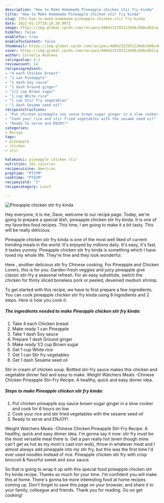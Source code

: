 ```yaml
---
description: "How to Make Homemade Pineapple chicken stir fry kinda"
title: "How to Make Homemade Pineapple chicken stir fry kinda"
slug: 2351-how-to-make-homemade-pineapple-chicken-stir-fry-kinda
date: 2022-01-17T18:16:20.097Z
image: https://img-global.cpcdn.com/recipes/4804232293122048/680x482cq70/pineapple-chicken-stir-fry-kinda-recipe-main-photo.jpg
hideToc: false
enableToc: true
enableTocContent: false
thumbnail: https://img-global.cpcdn.com/recipes/4804232293122048/680x482cq70/pineapple-chicken-stir-fry-kinda-recipe-main-photo.jpg
cover: https://img-global.cpcdn.com/recipes/4804232293122048/680x482cq70/pineapple-chicken-stir-fry-kinda-recipe-main-photo.jpg
author: Cornelia Andrews
ratingvalue: 4.2
reviewcount: 14
recipeingredient:
- "4 each Chicken breast"
- "1 can Pineapple"
- "1 dash Soy sauce"
- "1 dash Ground ginger"
- "1/2 cup Brown sugar"
- "1 cup White rice"
- "1 can Stir fry vegetables"
- "1 dash Sesame seed oil"
recipeinstructions:
- "Put chicken pineapple soy sauce brown sugar ginger in a slow cooker and cook for 6 hours on low"
- "Cook your rice and stir fried vegetables with the sesame seed oil"
- "Ready to serve and ENJOY!"
categories:
- Recipe
tags:
- pineapple
- chicken
- stir

katakunci: pineapple chicken stir 
nutrition: 161 calories
recipecuisine: American
preptime: "PT37M"
cooktime: "PT42M"
recipeyield: "3"
recipecategory: Lunch

---
```



![Pineapple chicken stir fry kinda](https://img-global.cpcdn.com/recipes/4804232293122048/680x482cq70/pineapple-chicken-stir-fry-kinda-recipe-main-photo.jpg)

Hey everyone, it is me, Dave, welcome to our recipe page. Today, we're going to prepare a special dish, pineapple chicken stir fry kinda. It is one of my favorites food recipes. This time, I am going to make it a bit tasty. This will be really delicious.

Pineapple chicken stir fry kinda is one of the most well liked of current trending meals in the world. It's enjoyed by millions daily. It's easy, it's fast, it tastes yummy. Pineapple chicken stir fry kinda is something which I have loved my whole life. They're fine and they look wonderful.

Here , another delicious stir fry Chinese cooking. For Pineapple and Chicken Lovers, this is for you. Garden-fresh veggies and juicy pineapple give classic stir-fry a seasonal refresh. For an easy substitute, switch the chicken for thinly sliced boneless pork or peeled, deveined medium shrimp.


To get started with this recipe, we have to first prepare a few ingredients. You can cook pineapple chicken stir fry kinda using 8 ingredients and 2 steps. Here is how you cook it.

<!--inarticleads1-->

##### The ingredients needed to make Pineapple chicken stir fry kinda:

1. Take 4 each Chicken breast
1. Make ready 1 can Pineapple
1. Take 1 dash Soy sauce
1. Prepare 1 dash Ground ginger
1. Make ready 1/2 cup Brown sugar
1. Get 1 cup White rice
1. Get 1 can Stir fry vegetables
1. Get 1 dash Sesame seed oil


Stir in cream of chicken soup. Bottled stir-fry sauce makes this chicken and vegetable dinner fast and easy to make. Weight Watchers Meals -Chinese Chicken Pineapple Stir-Fry Recipe. A healthy, quick and easy dinner idea. 

<!--inarticleads2-->

##### Steps to make Pineapple chicken stir fry kinda:

1. Put chicken pineapple soy sauce brown sugar ginger in a slow cooker and cook for 6 hours on low
1. Cook your rice and stir fried vegetables with the sesame seed oil
1. Ready to serve and ENJOY!

Weight Watchers Meals -Chinese Chicken Pineapple Stir-Fry Recipe. A healthy, quick and easy dinner idea. I&#39;m gonna say it now: stir fry must be the most versatile meal there is. Get a pan really hot (even though mine can&#39;t get as hot as my mom&#39;s cast iron wok), throw in whatever meat and I almost always add pineapple into my stir fry, but this was the first time I&#39;d ever used noodles instead of rice. Pineapple chicken stir fry with crisp broccoli & flavorful sweet and sour sauce. 

So that is going to wrap it up with this special food pineapple chicken stir fry kinda recipe. Thanks so much for your time. I'm confident you will make this at home. There's gonna be more interesting food at home recipes coming up. Don't forget to save this page on your browser, and share it to your family, colleague and friends. Thank you for reading. Go on get cooking!
